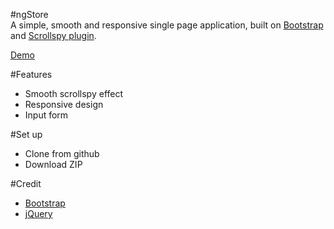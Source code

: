 #ngStore							  
A simple, smooth and responsive single page application, built on <a href="http://getbootstrap.com/" target="_blank">Bootstrap</a> and <a href="http://getbootstrap.com/javascript/#scrollspy" target="_blank">Scrollspy plugin</a>.

<a href="http://wsjwong.github.io/ngStore/" target="_blank">Demo</a>

#Features
* Smooth scrollspy effect
* Responsive design
* Input form

#Set up
* Clone from github
* Download ZIP

#Credit
* <a href="http://getbootstrap.com/" target="_blank">Bootstrap</a>
* <a href="https://jquery.com/" target="_blank">jQuery</a>
